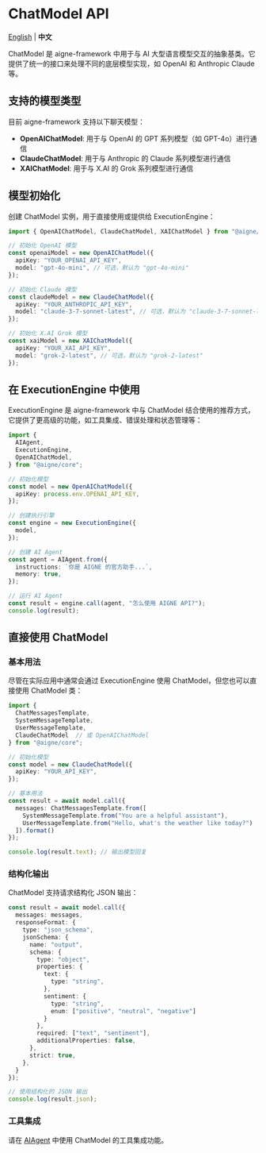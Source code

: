 # ChatModel API

[English](./chat-model.md) | **中文**

ChatModel 是 aigne-framework 中用于与 AI 大型语言模型交互的抽象基类。它提供了统一的接口来处理不同的底层模型实现，如 OpenAI 和 Anthropic Claude 等。

## 支持的模型类型

目前 aigne-framework 支持以下聊天模型：

- **OpenAIChatModel**: 用于与 OpenAI 的 GPT 系列模型（如 GPT-4o）进行通信
- **ClaudeChatModel**: 用于与 Anthropic 的 Claude 系列模型进行通信
- **XAIChatModel**: 用于与 X.AI 的 Grok 系列模型进行通信

## 模型初始化

创建 ChatModel 实例，用于直接使用或提供给 ExecutionEngine：

```typescript
import { OpenAIChatModel, ClaudeChatModel, XAIChatModel } from "@aigne/core";

// 初始化 OpenAI 模型
const openaiModel = new OpenAIChatModel({
  apiKey: "YOUR_OPENAI_API_KEY",
  model: "gpt-4o-mini", // 可选，默认为 "gpt-4o-mini"
});

// 初始化 Claude 模型
const claudeModel = new ClaudeChatModel({
  apiKey: "YOUR_ANTHROPIC_API_KEY",
  model: "claude-3-7-sonnet-latest", // 可选，默认为 "claude-3-7-sonnet-latest"
});

// 初始化 X.AI Grok 模型
const xaiModel = new XAIChatModel({
  apiKey: "YOUR_XAI_API_KEY",
  model: "grok-2-latest", // 可选，默认为 "grok-2-latest"
});
```

## 在 ExecutionEngine 中使用

ExecutionEngine 是 aigne-framework 中与 ChatModel 结合使用的推荐方式，它提供了更高级的功能，如工具集成、错误处理和状态管理等：

```typescript
import {
  AIAgent,
  ExecutionEngine,
  OpenAIChatModel,
} from "@aigne/core";

// 初始化模型
const model = new OpenAIChatModel({
  apiKey: process.env.OPENAI_API_KEY,
});

// 创建执行引擎
const engine = new ExecutionEngine({
  model,
});

// 创建 AI Agent
const agent = AIAgent.from({
  instructions: `你是 AIGNE 的官方助手...`,
  memory: true,
});

// 运行 AI Agent
const result = engine.call(agent, "怎么使用 AIGNE API?");
console.log(result);
```

## 直接使用 ChatModel

### 基本用法

尽管在实际应用中通常会通过 ExecutionEngine 使用 ChatModel，但您也可以直接使用 ChatModel 类：

```typescript
import {
  ChatMessagesTemplate,
  SystemMessageTemplate,
  UserMessageTemplate,
  ClaudeChatModel  // 或 OpenAIChatModel
} from "@aigne/core";

// 初始化模型
const model = new ClaudeChatModel({
  apiKey: "YOUR_API_KEY",
});

// 基本用法
const result = await model.call({
  messages: ChatMessagesTemplate.from([
    SystemMessageTemplate.from("You are a helpful assistant"),
    UserMessageTemplate.from("Hello, what's the weather like today?")
  ]).format()
});

console.log(result.text); // 输出模型回复
```

### 结构化输出

ChatModel 支持请求结构化 JSON 输出：

```typescript
const result = await model.call({
  messages: messages,
  responseFormat: {
    type: "json_schema",
    jsonSchema: {
      name: "output",
      schema: {
        type: "object",
        properties: {
          text: {
            type: "string",
          },
          sentiment: {
            type: "string",
            enum: ["positive", "neutral", "negative"]
          }
        },
        required: ["text", "sentiment"],
        additionalProperties: false,
      },
      strict: true,
    },
  }
});

// 使用结构化的 JSON 输出
console.log(result.json);
```

### 工具集成

请在 [AIAgent](./ai-agent-api.zh.md) 中使用 ChatModel 的工具集成功能。
